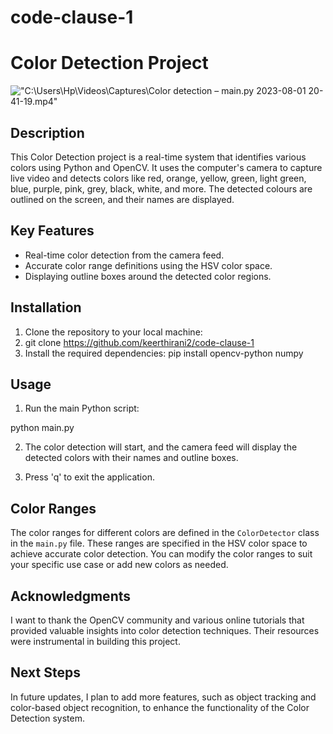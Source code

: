 # code-clause-1
# Color Detection Project

!["C:\Users\Hp\Videos\Captures\Color detection – main.py 2023-08-01 20-41-19.mp4"](demo.gif)

## Description

This Color Detection project is a real-time system that identifies various colors using Python and OpenCV. It uses the computer's camera to capture live video and detects colors like red, orange, yellow, green, light green, blue, purple, pink, grey, black, white, and more. The detected colours are outlined on the screen, and their names are displayed.

## Key Features

- Real-time color detection from the camera feed.
- Accurate color range definitions using the HSV color space.
- Displaying outline boxes around the detected color regions.

## Installation

1. Clone the repository to your local machine:
2. git clone https://github.com/keerthirani2/code-clause-1
3. Install the required dependencies: pip install opencv-python numpy

## Usage

1. Run the main Python script:

python main.py

2. The color detection will start, and the camera feed will display the detected colors with their names and outline boxes.

3. Press 'q' to exit the application.

## Color Ranges

The color ranges for different colors are defined in the `ColorDetector` class in the `main.py` file. These ranges are specified in the HSV color space to achieve accurate color detection. You can modify the color ranges to suit your specific use case or add new colors as needed.

## Acknowledgments

I want to thank the OpenCV community and various online tutorials that provided valuable insights into color detection techniques. Their resources were instrumental in building this project.

## Next Steps

In future updates, I plan to add more features, such as object tracking and color-based object recognition, to enhance the functionality of the Color Detection system.
